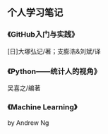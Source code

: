 ## 个人学习笔记
### 《GitHub入门与实践》

[日]大塚弘记/著；支膨浩&刘斌/译

### 《Python——统计人的视角》

吴喜之/编著
### 《Machine Learning》
by Andrew Ng

```{.python .input}

```
